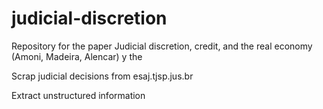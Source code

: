 # judicial-discretion
Repository for the paper Judicial discretion, credit, and the real economy (Amoni, Madeira, Alencar) y the 

Scrap judicial decisions from esaj.tjsp.jus.br

Extract unstructured information

